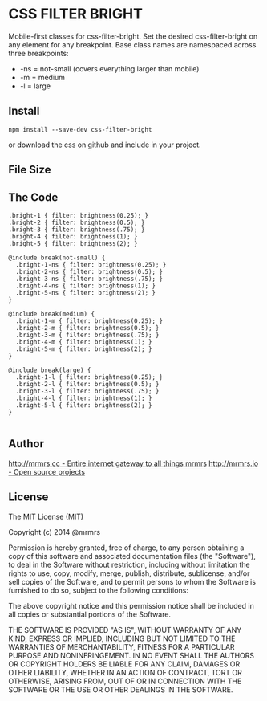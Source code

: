 # CSS FILTER BRIGHT

  Mobile-first classes for css-filter-bright.
  Set the desired css-filter-bright on any element for any breakpoint.
  Base class names are namespaced across three breakpoints:

*  -ns = not-small (covers everything larger than mobile)
*  -m  = medium
*  -l  = large

## Install
```
npm install --save-dev css-filter-bright
```
or download the css on github and include in your project.

## File Size


## The Code
```
.bright-1 { filter: brightness(0.25); }
.bright-2 { filter: brightness(0.5); }
.bright-3 { filter: brightness(.75); }
.bright-4 { filter: brightness(1); }
.bright-5 { filter: brightness(2); }

@include break(not-small) {
  .bright-1-ns { filter: brightness(0.25); }
  .bright-2-ns { filter: brightness(0.5); }
  .bright-3-ns { filter: brightness(.75); }
  .bright-4-ns { filter: brightness(1); }
  .bright-5-ns { filter: brightness(2); }
}

@include break(medium) {
  .bright-1-m { filter: brightness(0.25); }
  .bright-2-m { filter: brightness(0.5); }
  .bright-3-m { filter: brightness(.75); }
  .bright-4-m { filter: brightness(1); }
  .bright-5-m { filter: brightness(2); }
}

@include break(large) {
  .bright-1-l { filter: brightness(0.25); }
  .bright-2-l { filter: brightness(0.5); }
  .bright-3-l { filter: brightness(.75); }
  .bright-4-l { filter: brightness(1); }
  .bright-5-l { filter: brightness(2); }
}


```

## Author

[http://mrmrs.cc - Entire internet gateway to all things mrmrs](http://mrmrs.cc)
[http://mrmrs.io - Open source projects](http://mrmrs.io)

## License

The MIT License (MIT)

Copyright (c) 2014 @mrmrs

Permission is hereby granted, free of charge, to any person obtaining a copy
of this software and associated documentation files (the "Software"), to deal
in the Software without restriction, including without limitation the rights
to use, copy, modify, merge, publish, distribute, sublicense, and/or sell
copies of the Software, and to permit persons to whom the Software is
furnished to do so, subject to the following conditions:

The above copyright notice and this permission notice shall be included in
all copies or substantial portions of the Software.

THE SOFTWARE IS PROVIDED "AS IS", WITHOUT WARRANTY OF ANY KIND, EXPRESS OR
IMPLIED, INCLUDING BUT NOT LIMITED TO THE WARRANTIES OF MERCHANTABILITY,
FITNESS FOR A PARTICULAR PURPOSE AND NONINFRINGEMENT. IN NO EVENT SHALL THE
AUTHORS OR COPYRIGHT HOLDERS BE LIABLE FOR ANY CLAIM, DAMAGES OR OTHER
LIABILITY, WHETHER IN AN ACTION OF CONTRACT, TORT OR OTHERWISE, ARISING FROM,
OUT OF OR IN CONNECTION WITH THE SOFTWARE OR THE USE OR OTHER DEALINGS IN
THE SOFTWARE.

